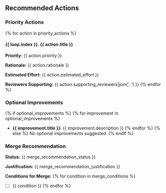 ## Recommended Actions

### Priority Actions
{% for action in priority_actions %}
#### {{ loop.index }}. {{ action.title }}

**Priority:** {{ action.priority }}

**Rationale:** {{ action.rationale }}

**Estimated Effort:** {{ action.estimated_effort }}

**Reviewers Supporting:** {{ action.supporting_reviewers|join(', ') }}
{% endfor %}

### Optional Improvements
{% if optional_improvements %}
{% for improvement in optional_improvements %}
- **{{ improvement.title }}**: {{ improvement.description }}
{% endfor %}
{% else %}
No optional improvements suggested.
{% endif %}

### Merge Recommendation

**Status:** {{ merge_recommendation_status }}

**Justification:** {{ merge_recommendation_justification }}

**Conditions for Merge:**
{% for condition in merge_conditions %}
- [ ] {{ condition }}
{% endfor %}